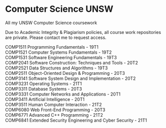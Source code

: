 # Computer Science UNSW
All my UNSW Computer Science coursework

Due to Academic Integrity & Plagiarism policies, all course work repositories are private. 
Please contact me to request access.

COMP1511 Programming Fundamentals - 19T1  
COMP1521 Computer Systems Fundamentals - 19T2  
COMP1531 Software Engineering Fundamentals - 19T3  
COMP2041 Software Construction: Techniques and Tools - 20T2  
COMP2521 Data Structures and Algorithms - 19T3  
COMP2511 Object-Oriented Design & Programming - 20T3  
COMP3141 Software System Design and Implementation - 20T2  
COMP3231 Operating Systems - 21T1  
COMP3311 Database Systems - 20T3  
COMP3331 Computer Networks and Applications - 20T1  
COMP3411 Artificial Intelligence - 20T1  
COMP3511 Human Computer Interaction - 21T2  
COMP6080 Web Front-End Programming - 20T3  
COMP6771 Advanced C++ Programming - 21T2  
COMP6841 Extended Security Engineering and Cyber Security - 21T1  

